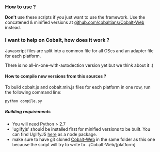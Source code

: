 ### How to use ?

**Don't** use these scripts if you just want to use the framework.
Use the concatened & minified versions at [github.com/cobaltians/Cobalt-Web](https://github.com/cobaltians/Cobalt-Web) instead.

### I want to help on Cobalt, how does it work ?

Javascript files are split into a common file for all OSes and an adapter file for each platform.

There is no all-in-one-with-autodection version yet but we think about it :)

#### How to compile new versions from this sources ?

To build cobalt.js and cobalt.min.js files for each platform in one row, run the following command line:

    python compile.py

##### Building requirements

* You will need Python > 2.7
* 'uglifyjs' should be installed first for minified versions to be built. You can find UglifyJS [here](https://github.com/mishoo/UglifyJS) as a node package.
* make sure to have git cloned [Cobalt-Web](https://github.com/cobaltians/Cobalt-Web) in the same folder as this one because the script will try to write to ../Cobalt-Web/[platform]